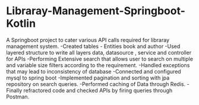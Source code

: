 # Libraray-Management-Springboot-Kotlin

A Springboot project to cater various API calls required for libraray management system.
-Created tables - Entities book and author
-Used layered structure to write all layers data, datasource , service and controller for APIs
-Performing Extensive search that allows user to search on multiple and variable size filters according to the requirement.
-Handled exceptions that may lead to inconsistency of database
-Connected and configured mysql to spring boot
-Implemented pagination and sorting with jpa repository on search queries.
-Performed caching of Data through Redis.
-Finally refractored code and checked APIs by firing queries through Postman.

